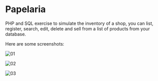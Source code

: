 # Papelaria

PHP and SQL exercise to simulate the inventory of a shop, you can list, register, search, edit, delete and sell from a list of products from your database.

Here are some screenshots:

![01](https://github.com/Clau-dia-T/papelaria/assets/145710104/d6fc234e-dd8c-4094-997e-9e01cafa1fdd)

![02](https://github.com/Clau-dia-T/papelaria/assets/145710104/cbb91ce0-bd6b-4f37-bf3d-eefb3b0bd117)

![03](https://github.com/Clau-dia-T/papelaria/assets/145710104/c42997a4-b5c7-4111-96e2-91d2044f7aa8)
